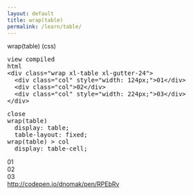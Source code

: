 ```yaml
---
layout: default
title: wrap(table)
permalink: /learn/table/
---
```


<div id="css">
  <div class="dn-browser">
    <div class="dn-browser-header">
      <div class="dn-browser-button">
        <div class="wrap xl-auto">
          <div class="col"><div class="dn-browser-button__circle"></div></div>
          <div class="col"><div class="dn-browser-button__circle"></div></div>
          <div class="col"><div class="dn-browser-button__circle"></div></div>
        </div>
      </div>
      <div class="dn-style--title">wrap(<span>table</span>) (css)</div>
      <a href="/" class="dn-logo"><img src="/img/flexiblegs-logo-white.png" alt=""></a>
    </div>
    <div class="dn-browser-body">
      <div class="dn-browser-body__pre">
        <pre class="is-not-compiled"><div class="dn-tag dn-tag--gray dn-tag--top dn-tag--button">view compiled</div><div class="dn-tag dn-tag--gray dn-tag--bottom">html</div><!--
          -->&lt;div class="wrap <span>xl-table</span> xl-gutter-24"&gt;<br/><!--
          -->  &lt;div class="col" <span>style="width: 124px;"</span>&gt;01&lt;/div&gt;<br/><!--
          -->  &lt;div class="col"&gt;02&lt;/div&gt;<br/><!--
          -->  &lt;div class="col" <span>style="width: 224px;"</span>&gt;03&lt;/div&gt;<br/><!--
          -->&lt;/div&gt;<!--
        --></pre>
        <pre class="is-compiled"><div class="dn-tag dn-tag--black dn-tag--top dn-tag--button">close</div><!--
          --><span>wrap(table)</span><br/><!--
          -->  display: table;<br/><!--
          -->  table-layout: fixed;<br/><!--
          --><span>wrap(table) > col</span><br/><!--
          -->  display: table-cell;<!--
        --></pre>
      </div>
      <div class="dn-browser-body__item">
        <div class="wrap xl-table xl-gutter-24 dn-style--wrap">
          <div class="col" style="width: 124px;"><div class="dn-style--col">01</div></div>
          <div class="col"><div class="dn-style--col">02</div></div>
          <div class="col" style="width: 224px;"><div class="dn-style--col">03</div></div>
        </div>
      </div>
      <div class="dn-browser-footer">
        <div class="wrap xl-gutter-24 xl-outside-24 xl-center xl-auto">
          <div class="col">
            <a href="http://codepen.io/dnomak/pen/RPEbRv?editors=110" class="dn-button dn-button--link">
              http://codepen.io/dnomak/pen/RPEbRv
            </a>
          </div>
        </div>
      </div>
    </div>
  </div>
</div>
